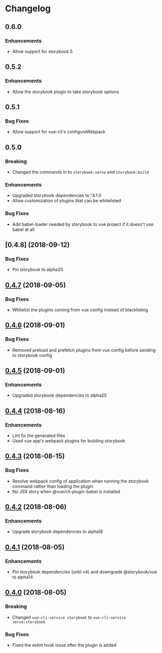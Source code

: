 # Changelog

## 0.6.0

### Enhancements
* Allow support for storybook 5

## 0.5.2

### Enhancements
* Allow the storybook plugin to take storybook options

## 0.5.1

### Bug Fixes
* Allow support for vue-cli's configureWebpack

## 0.5.0

### Breaking
* Changed the commands in to `storybook:serve` and `storybook:build`

### Enhancements
* Upgraded storybook dependencies to ^4.1.0
* Allow customization of plugins that can be whitelisted

### Bug Fixes
* Add babel-loader needed by storybook to vue project if it doesn't use babel at all

## [0.4.8] (2018-09-12)

### Bug Fixes
* Pin storybook to alpha20

## [0.4.7] (2018-09-05)

### Bug Fixes
* Whitelist the plugins coming from vue config instead of blacklisting

## [0.4.6] (2018-09-01)

### Bug Fixes
* Removed preload and prefetch plugins from vue config before sending to storybook config

## [0.4.5] (2018-09-01)

### Enhancements
* Upgraded storybook dependencies to alpha20

## [0.4.4] (2018-08-16)

### Enhancements
* Lint fix the generated files
* Used vue app's webpack plugins for building storybook

## [0.4.3] (2018-08-15)

### Bug Fixes
* Resolve webpack config of application when running the storybook command rather than loading the plugin
* No JSX story when @vue/cli-plugin-babel is installed

## [0.4.2] (2018-08-06)

### Enhancements
* Upgrade storybook dependencies to alpha16

## [0.4.1] (2018-08-05)

### Enhancements
* Pin storybook dependencies (until v4) and downgrade @storybook/vue to alpha14

## [0.4.0] (2018-08-05)

### Breaking
* Changed `vue-cli-service storybook` to `vue-cli-service serve:storybook`

### Bug Fixes
* Fixed the eslint hook issue after the plugin is added

[0.4.7]: https://github.com/pksunkara/vue-cli-plugin-storybook/compare/v0.4.6...v0.4.7
[0.4.6]: https://github.com/pksunkara/vue-cli-plugin-storybook/compare/v0.4.5...v0.4.6
[0.4.5]: https://github.com/pksunkara/vue-cli-plugin-storybook/compare/v0.4.4...v0.4.5
[0.4.4]: https://github.com/pksunkara/vue-cli-plugin-storybook/compare/v0.4.3...v0.4.4
[0.4.3]: https://github.com/pksunkara/vue-cli-plugin-storybook/compare/v0.4.2...v0.4.3
[0.4.2]: https://github.com/pksunkara/vue-cli-plugin-storybook/compare/v0.4.1...v0.4.2
[0.4.1]: https://github.com/pksunkara/vue-cli-plugin-storybook/compare/v0.4.0...v0.4.1
[0.4.0]: https://github.com/pksunkara/vue-cli-plugin-storybook/compare/v0.3.0...v0.4.0
